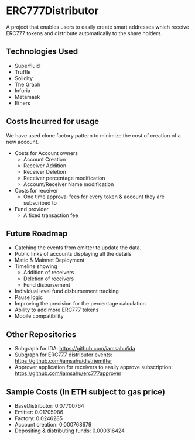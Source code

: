 # ERC777Distributor
A project that enables users to easily create smart addresses which receive ERC777 tokens and distribute automatically to the share holders.

## Technologies Used
- Superfluid
- Truffle
- Solidity
- The Graph
- Infuria
- Metamask
- Ethers

## Costs Incurred for usage
We have used clone factory pattern to minimize the cost of creation of a new account.
- Costs for Account owners
    - Account Creation
    - Receiver Addition
    - Receiver Deletion
    - Receiver percentage modification
    - Account/Receiver Name modification
- Costs for receiver
    - One time approval fees for every token & account they are subscribed to
- Fund provider
    - A fixed transaction fee

## Future Roadmap
- Catching the events from emitter to update the data.
- Public links of accounts displaying all the details
- Matic & Mainnet Deployment
- Timeline showing
    - Addition of receivers
    - Deletion of receivers
    - Fund disbursement
- Individual level fund disbursement tracking
- Pause logic
- Improving the precision for the percentage calculation
- Ability to add more ERC777 tokens
- Mobile compatibility

## Other Repositories
- Subgraph for IDA: https://github.com/iamsahu/ida
- Subgraph for ERC777 distributor events: https://github.com/iamsahu/distriemitter
- Approver application for receivers to easily approve subscription: https://github.com/iamsahu/erc777approver

## Sample Costs (In ETH subject to gas price)

- BaseDistributor: 0.07700764
- Emitter: 0.01705986 
- Factory: 0.0246285
- Account creation: 0.000768679
- Depositing & distributing funds: 0.000316424